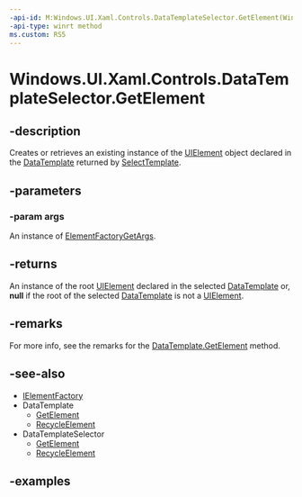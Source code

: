 ```yaml
---
-api-id: M:Windows.UI.Xaml.Controls.DataTemplateSelector.GetElement(Windows.UI.Xaml.ElementFactoryGetArgs)
-api-type: winrt method
ms.custom: RS5
---
```


<!-- Method syntax.
public UIElement DataTemplateSelector.GetElement(ElementFactoryGetArgs args)
-->

# Windows.UI.Xaml.Controls.DataTemplateSelector.GetElement

## -description

Creates or retrieves an existing instance of the [UIElement](../windows.ui.xaml/uielement.md) object declared in the [DataTemplate](../windows.ui.xaml/datatemplate.md) returned by [SelectTemplate](datatemplateselector_selecttemplate_737484049.md).

## -parameters

### -param args

An instance of [ElementFactoryGetArgs](../windows.ui.xaml/elementfactorygetargs.md).

## -returns

An instance of the root [UIElement](../windows.ui.xaml/uielement.md) declared in the selected [DataTemplate](../windows.ui.xaml/datatemplate.md) or, **null** if the root of the selected [DataTemplate](../windows.ui.xaml/datatemplate.md) is not a [UIElement](../windows.ui.xaml/uielement.md).

## -remarks

For more info, see the remarks for the [DataTemplate.GetElement](../windows.ui.xaml/datatemplate_getelement_92222689.md) method.

## -see-also

* [IElementFactory](../windows.ui.xaml/ielementfactory.md)
* DataTemplate
  * [GetElement](../windows.ui.xaml/datatemplate_getelement_92222689.md)
  * [RecycleElement](../windows.ui.xaml/datatemplate_recycleelement_1023702976.md)
* DataTemplateSelector
  * [GetElement](../windows.ui.xaml.controls/datatemplateselector_getelement_92222689.md)
  * [RecycleElement](../windows.ui.xaml.controls/datatemplateselector_recycleelement_1023702976.md)

## -examples
